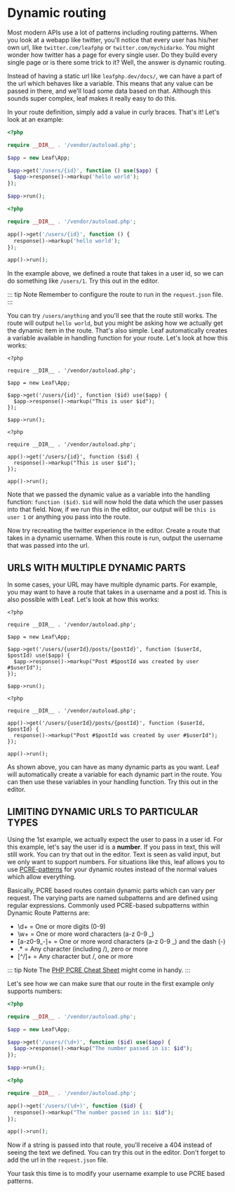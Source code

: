 # Dynamic routing

Most modern APIs use a lot of patterns including routing patterns. When you look at a webapp like twitter, you'll notice that every user has his/her own url, like `twitter.com/leafphp` or `twitter.com/mychidarko`. You might wonder how twitter has a page for every single user. Do they build every single page or is there some trick to it? Well, the answer is dynamic routing.

Instead of having a static url like `leafphp.dev/docs/`, we can have a part of the url which behaves like a variable. This means that any value can be passed in there, and we'll load some data based on that. Although this sounds super complex, leaf makes it really easy to do this.

In your route definition, simply add a value in curly braces. That's it! Let's look at an example:

<div class="class-mode">

```php
<?php

require __DIR__ . '/vendor/autoload.php';

$app = new Leaf\App;

$app->get('/users/{id}', function () use($app) {
  $app->response()->markup('hello world');
});

$app->run();
```

</div>
<div class="functional-mode">

```php
<?php

require __DIR__ . '/vendor/autoload.php';

app()->get('/users/{id}', function () {
  response()->markup('hello world');
});

app()->run();
```

</div>

In the example above, we defined a route that takes in a user id, so we can do something like `/users/1`. Try this out in the editor.

::: tip Note
Remember to configure the route to run in the `request.json` file.
:::

You can try `/users/anything` and you'll see that the route still works. The route will output `hello world`, but you might be asking how we actually get the dynamic item in the route. That's also simple. Leaf automatically creates a variable available in handling function for your route. Let's look at how this works:

<div class="class-mode">

```php{7}
<?php

require __DIR__ . '/vendor/autoload.php';

$app = new Leaf\App;

$app->get('/users/{id}', function ($id) use($app) {
  $app->response()->markup("This is user $id");
});

$app->run();
```

</div>
<div class="functional-mode">

```php{5}
<?php

require __DIR__ . '/vendor/autoload.php';

app()->get('/users/{id}', function ($id) {
  response()->markup("This is user $id");
});

app()->run();
```

</div>

Note that we passed the dynamic value as a variable into the handling function: `function ($id)`. `$id` will now hold the data which the user passes into that field. Now, if we run this in the editor, our output will be `this is user 1` or anything you pass into the route.

Now try recreating the twitter experience in the editor. Create a route that takes in a dynamic username. When this route is run, output the username that was passed into the url.

## URLS WITH MULTIPLE DYNAMIC PARTS

In some cases, your URL may have multiple dynamic parts. For example, you may want to have a route that takes in a username and a post id. This is also possible with Leaf. Let's look at how this works:

<div class="class-mode">

```php{7}
<?php

require __DIR__ . '/vendor/autoload.php';

$app = new Leaf\App;

$app->get('/users/{userId}/posts/{postId}', function ($userId, $postId) use($app) {
  $app->response()->markup("Post #$postId was created by user #$userId");
});

$app->run();
```

</div>
<div class="functional-mode">

```php{5}
<?php

require __DIR__ . '/vendor/autoload.php';

app()->get('/users/{userId}/posts/{postId}', function ($userId, $postId) {
  response()->markup("Post #$postId was created by user #$userId");
});

app()->run();
```

</div>

As shown above, you can have as many dynamic parts as you want. Leaf will automatically create a variable for each dynamic part in the route. You can then use these variables in your handling function. Try this out in the editor.

## LIMITING DYNAMIC URLS TO PARTICULAR TYPES

Using the 1st example, we actually expect the user to pass in a user id. For this example, let's say the user id is a **number**. If you pass in text, this will still work. You can try that out in the editor. Text is seen as valid input, but we only want to support numbers. For situations like this, leaf allows you to use <a href="/docs/routing/dynamic.html#pcre-based-params" target="_blank">PCRE-patterns</a> for your dynamic routes instead of the normal values which allow everything.

Basically, PCRE based routes contain dynamic parts which can vary per request. The varying parts are named subpatterns and are defined using regular expressions. Commonly used PCRE-based subpatterns within Dynamic Route Patterns are:

- \d+ = One or more digits (0-9)
- \w+ = One or more word characters (a-z 0-9 _)
- [a-z0-9_-]+ = One or more word characters (a-z 0-9 _) and the dash (-)
- .* = Any character (including /), zero or more
- [^/]+ = Any character but /, one or more

::: tip Note
The <a href="https://courses.cs.washington.edu/courses/cse154/12au/cheat-sheets/php-regex-cheat-sheet.pdf" target="_blank">PHP PCRE Cheat Sheet</a> might come in handy.
:::

Let's see how we can make sure that our route in the first example only supports numbers:

<div class="class-mode">

```php
<?php

require __DIR__ . '/vendor/autoload.php';

$app = new Leaf\App;

$app->get('/users/(\d+)', function ($id) use($app) {
  $app->response()->markup("The number passed in is: $id");
});

$app->run();
```

</div>
<div class="functional-mode">

```php
<?php

require __DIR__ . '/vendor/autoload.php';

app()->get('/users/(\d+)', function ($id) {
  response()->markup("The number passed in is: $id");
});

app()->run();
```

</div>

Now if a string is passed into that route, you'll receive a 404 instead of seeing the text we defined. You can try this out in the editor. Don't forget to add the url in the `request.json` file.

Your task this time is to modify your username example to use PCRE based patterns.
